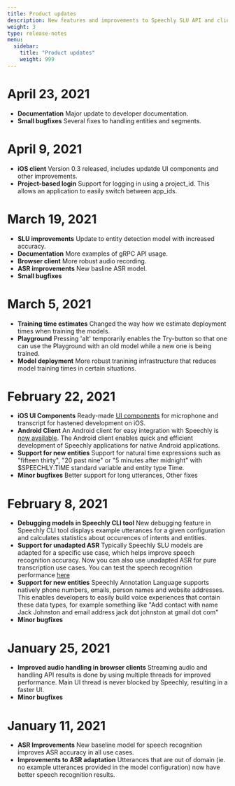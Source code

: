 ```yaml
---
title: Product updates
description: New features and improvements to Speechly SLU API and client libraries 
weight: 3
type: release-notes
menu:
  sidebar:
    title: "Product updates"
    weight: 999
---
```


# April 23, 2021

- **Documentation** Major update to developer documentation.
- **Small bugfixes** Several fixes to handling entities and segments.

# April 9, 2021

- **iOS client** Version 0.3 released, includes updatde UI components and other improvements.
- **Project-based login** Support for logging in using a project_id. This allows an application to easily switch between app_ids.

# March 19, 2021

- **SLU improvements** Update to entity detection model with increased accuracy.
- **Documentation** More examples of gRPC API usage.
- **Browser client** More robust audio recording.
- **ASR improvements** New basline ASR model.
- **Small bugfixes**

# March 5, 2021

- **Training time estimates** Changed the way how we estimate deployment times when training the models.
- **Playground** Pressing 'alt' temporarily enables the Try-button so that one can use the Playground with an old model while a new one is being trained.
- **Model deployment** More robust tranining infrastructure that reduces model training times in certain situations.

# February 22, 2021

- **iOS UI Components** Ready-made [UI components](/client-libraries/ios/ui-components/) for microphone and transcript for hastened development on iOS.
- **Android Client** An Android client for easy integration with Speechly is [now available](https://github.com/speechly/android-client/). The Android client enables quick and efficient development of Speechly applications for native Android applications.
- **Support for new entities** Support for natural time expressions such as "fifteen thirty", "20 past nine" or "5 minutes after midnight" with $SPEECHLY.TIME standard variable and entity type Time.
- **Minor bugfixes** Better support for long utterances, Other fixes

# February 8, 2021

- **Debugging models in Speechly CLI tool** New debugging feature in Speechly CLI tool displays example utterances for a given configuration and calculates statistics about occurences of intents and entities.
- **Support for unadapted ASR** Typically Speechly SLU models are adapted for a specific use case, which helps improve speech recognition accuracy. Now you can also use unadapted ASR for pure transcription use cases. You can test the speech recognition performance [here](https://api.speechly.com/dashboard/#/playground/ead4b9e7-e5c4-48ed-9dae-3c530916ed76?language=en-US)
- **Support for new entities** Speechly Annotation Language supports natively phone numbers, emails, person names and website addresses. This enables developers to easily build voice experiences that contain these data types, for example something like "Add contact with name Jack Johnston and email address jack dot johnston at gmail dot com"
- **Minor bugfixes**

# January 25, 2021

- **Improved audio handling in browser clients** Streaming audio and handling API results is done by using multiple threads for improved performance. Main UI thread is never blocked by Speechly, resulting in a faster UI.
- **Minor bugfixes**

# January 11, 2021

- **ASR Improvements** New baseline model for speech recognition improves ASR accuracy in all use cases.
- **Improvements to ASR adaptation** Utterances that are out of domain (ie. no example utterances provided in the model configuration) now have better speech recognition results.
